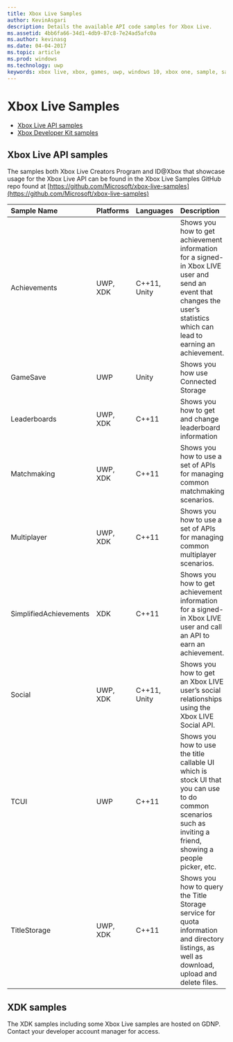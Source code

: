 ```yaml
---
title: Xbox Live Samples
author: KevinAsgari
description: Details the available API code samples for Xbox Live.
ms.assetid: 4bb6fa66-34d1-4db9-87c8-7e24ad5afc0a
ms.author: kevinasg
ms.date: 04-04-2017
ms.topic: article
ms.prod: windows
ms.technology: uwp
keywords: xbox live, xbox, games, uwp, windows 10, xbox one, sample, samples
---
```


# Xbox Live Samples

* [Xbox Live API samples](#xbox-live-api-samples)
* [Xbox Developer Kit samples](#xdk-samples)

## Xbox Live API samples
The samples both Xbox Live Creators Program and ID@Xbox that showcase usage for the Xbox Live API can be found in the Xbox Live Samples GitHub repo found at [https://github.com/Microsoft/xbox-live-samples](https://github.com/Microsoft/xbox-live-samples)

| Sample Name             | Platforms | Languages                     | Description                                                                                                                                                                                                           |
|:------------------------|:----------|:------------------------------|:----------------------------------------------------------------------------------------------------------------------------------------------------------------------------------------------------------------------|
| Achievements            | UWP, XDK | C++11, Unity                   | Shows you how to get achievement information for a signed-in Xbox LIVE user and send an event that changes the user’s statistics which can lead to earning an achievement. |
| GameSave                | UWP      | Unity                          | Shows you how use Connected Storage |
| Leaderboards            | UWP, XDK | C++11                          | Shows you how to get and change leaderboard information |
| Matchmaking             | UWP, XDK | C++11                          | Shows you how to use a set of APIs for managing common matchmaking scenarios. |
| Multiplayer             | UWP, XDK | C++11                          | Shows you how to use a set of APIs for managing common multiplayer scenarios. |
| SimplifiedAchievements  | XDK      | C++11                          | Shows you how to get achievement information for a signed-in Xbox LIVE user and call an API to earn an achievement. |
| Social                  | UWP, XDK | C++11, Unity                   | Shows you how to get an Xbox LIVE user’s social relationships using the Xbox LIVE Social API. |
| TCUI                    | UWP      | C++11                          | Shows you how to use the title callable UI which is stock UI that you can use to do common scenarios such as inviting a friend, showing a people picker, etc. |
| TitleStorage            | UWP, XDK | C++11                          | Shows you how to query the Title Storage service for quota information and directory listings, as well as download, upload and delete files. |

## XDK samples
The XDK samples including some Xbox Live samples are hosted on GDNP. Contact your developer account manager for access.

